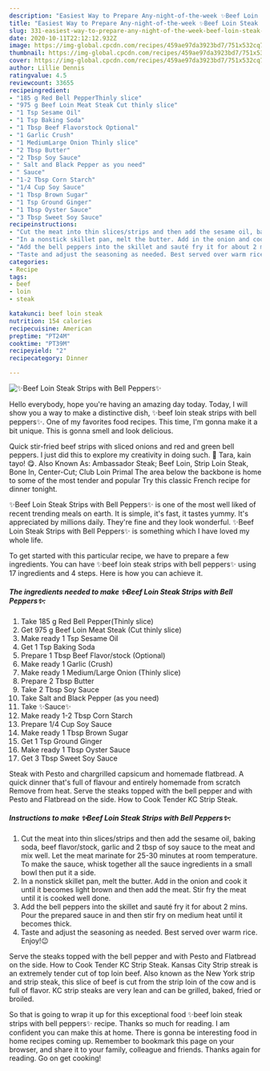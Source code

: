```yaml
---
description: "Easiest Way to Prepare Any-night-of-the-week ✨Beef Loin Steak Strips with Bell Peppers✨"
title: "Easiest Way to Prepare Any-night-of-the-week ✨Beef Loin Steak Strips with Bell Peppers✨"
slug: 331-easiest-way-to-prepare-any-night-of-the-week-beef-loin-steak-strips-with-bell-peppers
date: 2020-10-11T22:12:12.932Z
image: https://img-global.cpcdn.com/recipes/459ae97da3923bd7/751x532cq70/✨beef-loin-steak-strips-with-bell-peppers✨-recipe-main-photo.jpg
thumbnail: https://img-global.cpcdn.com/recipes/459ae97da3923bd7/751x532cq70/✨beef-loin-steak-strips-with-bell-peppers✨-recipe-main-photo.jpg
cover: https://img-global.cpcdn.com/recipes/459ae97da3923bd7/751x532cq70/✨beef-loin-steak-strips-with-bell-peppers✨-recipe-main-photo.jpg
author: Lillie Dennis
ratingvalue: 4.5
reviewcount: 33655
recipeingredient:
- "185 g Red Bell PepperThinly slice"
- "975 g Beef Loin Meat Steak Cut thinly slice"
- "1 Tsp Sesame Oil"
- "1 Tsp Baking Soda"
- "1 Tbsp Beef Flavorstock Optional"
- "1 Garlic Crush"
- "1 MediumLarge Onion Thinly slice"
- "2 Tbsp Butter"
- "2 Tbsp Soy Sauce"
- " Salt and Black Pepper as you need"
- " Sauce"
- "1-2 Tbsp Corn Starch"
- "1/4 Cup Soy Sauce"
- "1 Tbsp Brown Sugar"
- "1 Tsp Ground Ginger"
- "1 Tbsp Oyster Sauce"
- "3 Tbsp Sweet Soy Sauce"
recipeinstructions:
- "Cut the meat into thin slices/strips and then add the sesame oil, baking soda, beef flavor/stock, garlic and 2 tbsp of soy sauce to the meat and mix well. Let the meat marinate for 25-30 minutes at room temperature. To make the sauce, whisk together all the sauce ingredients in a small bowl then put it a side."
- "In a nonstick skillet pan, melt the butter. Add in the onion and cook it until it becomes light brown and then add the meat. Stir fry the meat until it is cooked well done."
- "Add the bell peppers into the skillet and sauté fry it for about 2 mins. Pour the prepared sauce in and then stir fry on medium heat until it becomes thick."
- "Taste and adjust the seasoning as needed. Best served over warm rice. Enjoy!😉"
categories:
- Recipe
tags:
- beef
- loin
- steak

katakunci: beef loin steak 
nutrition: 154 calories
recipecuisine: American
preptime: "PT24M"
cooktime: "PT39M"
recipeyield: "2"
recipecategory: Dinner

---
```



![✨Beef Loin Steak Strips with Bell Peppers✨](https://img-global.cpcdn.com/recipes/459ae97da3923bd7/751x532cq70/✨beef-loin-steak-strips-with-bell-peppers✨-recipe-main-photo.jpg)

Hello everybody, hope you're having an amazing day today. Today, I will show you a way to make a distinctive dish, ✨beef loin steak strips with bell peppers✨. One of my favorites food recipes. This time, I'm gonna make it a bit unique. This is gonna smell and look delicious.

Quick stir-fried beef strips with sliced onions and red and green bell peppers. I just did this to explore my creativity in doing such. 🥴 Tara, kain tayo! 😋. Also Known As: Ambassador Steak; Beef Loin, Strip Loin Steak, Bone In, Center-Cut; Club Loin Primal The area below the backbone is home to some of the most tender and popular Try this classic French recipe for dinner tonight.

✨Beef Loin Steak Strips with Bell Peppers✨ is one of the most well liked of recent trending meals on earth. It is simple, it's fast, it tastes yummy. It's appreciated by millions daily. They're fine and they look wonderful. ✨Beef Loin Steak Strips with Bell Peppers✨ is something which I have loved my whole life.


To get started with this particular recipe, we have to prepare a few ingredients. You can have ✨beef loin steak strips with bell peppers✨ using 17 ingredients and 4 steps. Here is how you can achieve it.

<!--inarticleads1-->

##### The ingredients needed to make ✨Beef Loin Steak Strips with Bell Peppers✨:

1. Take 185 g Red Bell Pepper(Thinly slice)
1. Get 975 g Beef Loin Meat Steak (Cut thinly slice)
1. Make ready 1 Tsp Sesame Oil
1. Get 1 Tsp Baking Soda
1. Prepare 1 Tbsp Beef Flavor/stock (Optional)
1. Make ready 1 Garlic (Crush)
1. Make ready 1 Medium/Large Onion (Thinly slice)
1. Prepare 2 Tbsp Butter
1. Take 2 Tbsp Soy Sauce
1. Take  Salt and Black Pepper (as you need)
1. Take  ✨Sauce✨
1. Make ready 1-2 Tbsp Corn Starch
1. Prepare 1/4 Cup Soy Sauce
1. Make ready 1 Tbsp Brown Sugar
1. Get 1 Tsp Ground Ginger
1. Make ready 1 Tbsp Oyster Sauce
1. Get 3 Tbsp Sweet Soy Sauce


Steak with Pesto and chargrilled capsicum and homemade flatbread. A quick dinner that&#39;s full of flavour and entirely homemade from scratch Remove from heat. Serve the steaks topped with the bell pepper and with Pesto and Flatbread on the side. How to Cook Tender KC Strip Steak. 

<!--inarticleads2-->

##### Instructions to make ✨Beef Loin Steak Strips with Bell Peppers✨:

1. Cut the meat into thin slices/strips and then add the sesame oil, baking soda, beef flavor/stock, garlic and 2 tbsp of soy sauce to the meat and mix well. Let the meat marinate for 25-30 minutes at room temperature. To make the sauce, whisk together all the sauce ingredients in a small bowl then put it a side.
1. In a nonstick skillet pan, melt the butter. Add in the onion and cook it until it becomes light brown and then add the meat. Stir fry the meat until it is cooked well done.
1. Add the bell peppers into the skillet and sauté fry it for about 2 mins. Pour the prepared sauce in and then stir fry on medium heat until it becomes thick.
1. Taste and adjust the seasoning as needed. Best served over warm rice. Enjoy!😉


Serve the steaks topped with the bell pepper and with Pesto and Flatbread on the side. How to Cook Tender KC Strip Steak. Kansas City Strip streak is an extremely tender cut of top loin beef. Also known as the New York strip and strip steak, this slice of beef is cut from the strip loin of the cow and is full of flavor. KC strip steaks are very lean and can be grilled, baked, fried or broiled. 

So that is going to wrap it up for this exceptional food ✨beef loin steak strips with bell peppers✨ recipe. Thanks so much for reading. I am confident you can make this at home. There is gonna be interesting food in home recipes coming up. Remember to bookmark this page on your browser, and share it to your family, colleague and friends. Thanks again for reading. Go on get cooking!
